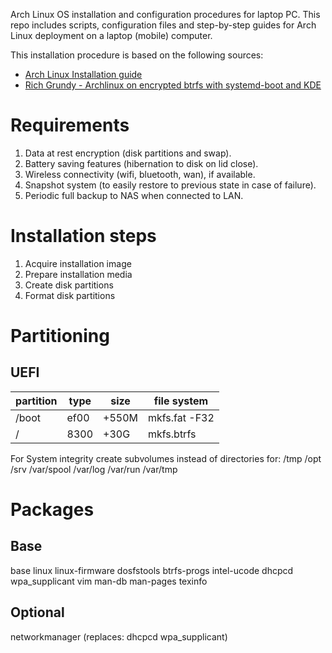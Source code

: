 Arch Linux OS installation and configuration procedures for laptop PC. 
This repo includes scripts, configuration files and step-by-step guides for 
Arch Linux deployment on a laptop (mobile) computer.

This installation procedure is based on the following sources:
* [Arch Linux Installation guide](https://wiki.archlinux.org/title/Installation_guide)
* [Rich Grundy - Archlinux on encrypted btrfs with systemd-boot and KDE](https://rich.grundy.io/blog/archlinux-on-encrypted-btrfs-with-systemd-boot-and-kde/)

# Requirements #

1. Data at rest encryption (disk partitions and swap).
2. Battery saving features (hibernation to disk on lid close).
3. Wireless connectivity (wifi, bluetooth, wan), if available.
4. Snapshot system (to easily restore to previous state in case of failure).
5. Periodic full backup to NAS when connected to LAN.

# Installation steps #

1. Acquire installation image
2. Prepare installation media
3. Create disk partitions
4. Format disk partitions

# Partitioning #

## UEFI ##
partition | type | size | file system
--------- | ----------- | ---- | ----------- 
/boot | ef00 | +550M | mkfs.fat -F32
/ | 8300 | +30G | mkfs.btrfs

For System integrity create subvolumes instead of directories for:
/tmp
/opt
/srv
/var/spool
/var/log
/var/run
/var/tmp

# Packages #

## Base ##

base linux linux-firmware
dosfstools btrfs-progs
intel-ucode
dhcpcd wpa_supplicant
vim
man-db man-pages texinfo

## Optional ##

networkmanager (replaces: dhcpcd wpa_supplicant)
